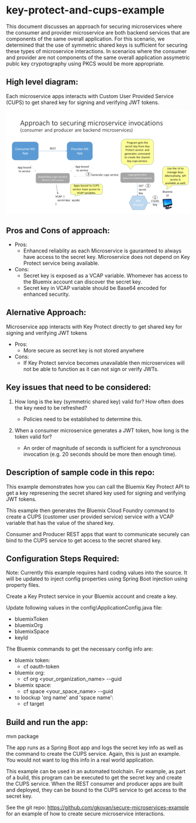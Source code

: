 # key-protect-and-cups-example

This document discusses an approach for securing microservices where the consumer and provider microservice are both backend services that are components of the same overall application.  For this scenario, we determined that the use of symmetric shared keys is sufficient for securing these types of microservice interactions.  In scenarios where the consumer and provider are not components of the same overall application assymetric publc key crypotography using PKCS would be more appropriate.


High level diagram:
-------------------
Each microservice apps interacts with Custom User Provided Service (CUPS) to get shared key for signing and verifying JWT tokens.

![Link to image](diagram.png?raw=true)

Pros and Cons of approach:
---------------------------
- Pros:
   - Enhanced reliablity as each Microservice is gauranteed to always have access to the secret key.  Microservice does not depend on Key Protect service being available. 
- Cons:
   - Secret key is exposed as a VCAP variable.  Whomever has access to the Bluemix account can discover the secret key.
   - Secret key in VCAP variable should be Base64 encoded for enhanced security.

Alernative Approach: 
---------------------

Microservice app interacts with Key Protect directly to get shared key for signing and verifying JWT tokens
- Pros:
   - More secure as secret key is not stored anywhere
- Cons:
   - If Key Protect service becomes unavailable then microservices will not be able to function as it can not sign or verify JWTs.


Key issues that need to be considered:
--------------------------------------
1) How long is the key (symmetric shared key) valid for?  How often does the key need to be refreshed?
   - Policies need to be established to determine this.
   
2) When a consumer microservice generates a JWT token,  how long is the token valid for?
   - An order of magnitude of seconds is sufficient for a synchronous invocation (e.g. 20 seconds should be more then enough time).

Description of sample code in this repo:
-------------------------------------------
This example demonstrates how you can call the Bluemix Key Protect API to get a key represening the secret shared key used for signing and verifying JWT tokens.

This example then generates the Bluemix Cloud Foundry command to create a CUPS (customer user provided service) service with a VCAP variable that has the value of the shared key.

Consumer and Producer REST apps that want to communicate securely can bind to the CUPS service to get access to the secret shared key.


Configuration Steps Required:
-----------------------------
Note: Currently this example requires hard coding values into the source.  It will be updated to inject config properties using Spring Boot injection using property files.

Create a Key Protect service in your Bluemix account and create a key.

Update following values in the config\ApplicationConfig.java file:
   - bluemixToken
   - bluemixOrg
   - bluemixSpace
   - keyId

The Bluemix commands to get the necessary config info are:    
   - bluemix token: 
       - cf oauth-token
   - bluemix org:  
       - cf org <your_organization_name> --guid
   - bluemix space: 
       - cf space <your_space_name> --guid
   - to loockup 'org name' and 'space name': 
       - cf target

Build and run the app:
------------------------
mvn package

The app runs as a Spring Boot app and logs the secret key info as well as the command to create the CUPS service.
Again, this is just an example.  You would not want to log this info in a real world application.

This example can be used in an automated toolchain.
For example, as part of a build, this program can be executed to get the secret key and create the CUPS service. When the REST consumer and producer apps are built and deployed, they can be bound to the CUPS service to get access to the secret key.

See the git repo: https://github.com/gkovan/secure-microservices-example  for an example of how to create secure microservice interactions.
   

